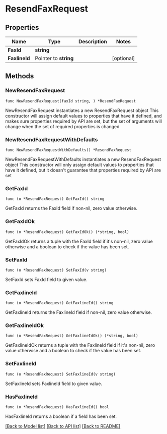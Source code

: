 # ResendFaxRequest

## Properties

Name | Type | Description | Notes
------------ | ------------- | ------------- | -------------
**FaxId** | **string** |  | 
**FaxlineId** | Pointer to **string** |  | [optional] 

## Methods

### NewResendFaxRequest

`func NewResendFaxRequest(faxId string, ) *ResendFaxRequest`

NewResendFaxRequest instantiates a new ResendFaxRequest object
This constructor will assign default values to properties that have it defined,
and makes sure properties required by API are set, but the set of arguments
will change when the set of required properties is changed

### NewResendFaxRequestWithDefaults

`func NewResendFaxRequestWithDefaults() *ResendFaxRequest`

NewResendFaxRequestWithDefaults instantiates a new ResendFaxRequest object
This constructor will only assign default values to properties that have it defined,
but it doesn't guarantee that properties required by API are set

### GetFaxId

`func (o *ResendFaxRequest) GetFaxId() string`

GetFaxId returns the FaxId field if non-nil, zero value otherwise.

### GetFaxIdOk

`func (o *ResendFaxRequest) GetFaxIdOk() (*string, bool)`

GetFaxIdOk returns a tuple with the FaxId field if it's non-nil, zero value otherwise
and a boolean to check if the value has been set.

### SetFaxId

`func (o *ResendFaxRequest) SetFaxId(v string)`

SetFaxId sets FaxId field to given value.


### GetFaxlineId

`func (o *ResendFaxRequest) GetFaxlineId() string`

GetFaxlineId returns the FaxlineId field if non-nil, zero value otherwise.

### GetFaxlineIdOk

`func (o *ResendFaxRequest) GetFaxlineIdOk() (*string, bool)`

GetFaxlineIdOk returns a tuple with the FaxlineId field if it's non-nil, zero value otherwise
and a boolean to check if the value has been set.

### SetFaxlineId

`func (o *ResendFaxRequest) SetFaxlineId(v string)`

SetFaxlineId sets FaxlineId field to given value.

### HasFaxlineId

`func (o *ResendFaxRequest) HasFaxlineId() bool`

HasFaxlineId returns a boolean if a field has been set.


[[Back to Model list]](../README.md#documentation-for-models) [[Back to API list]](../README.md#documentation-for-api-endpoints) [[Back to README]](../README.md)


